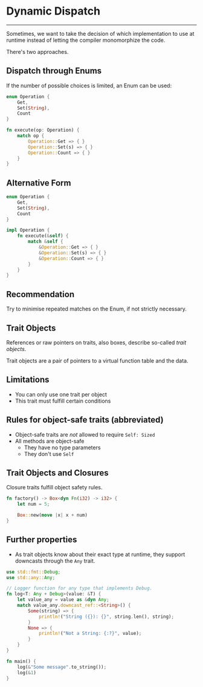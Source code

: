 # Dynamic Dispatch

---

Sometimes, we want to take the decision of which implementation to use at runtime instead of letting the compiler monomorphize the code.

There's two approaches.

## Dispatch through Enums

If the number of possible choices is limited, an Enum can be used:

```rust []
enum Operation {
    Get,
    Set(String),
    Count
}

fn execute(op: Operation) {
    match op {
        Operation::Get => { }
        Operation::Set(s) => { }
        Operation::Count => { }
    }
}
```

## Alternative Form

```rust []
enum Operation {
    Get,
    Set(String),
    Count
}

impl Operation {
    fn execute(&self) {
        match &self {
            &Operation::Get => { }
            &Operation::Set(s) => { }
            &Operation::Count => { }
        }
    }
}
```

## Recommendation

Try to minimise repeated matches on the Enum, if not strictly necessary.

## Trait Objects

References or raw pointers on traits, also boxes, describe so-called *trait objects*.

Trait objects are a pair of pointers to a virtual function table and the data.

## Limitations

- You can only use one trait per object
- This trait must fulfill certain conditions

## Rules for object-safe traits (abbreviated)

- Object-safe traits are *not* allowed to require `Self: Sized`
- All methods are object-safe
  - They have no type parameters
  - They don't use `Self`

## Trait Objects and Closures

Closure traits fulfill object safety rules.

```rust []
fn factory() -> Box<dyn Fn(i32) -> i32> {
    let num = 5;

    Box::new(move |x| x + num)
}
```

## Further properties

- As trait objects know about their exact type at runtime, they support downcasts through the `Any` trait.

```rust []
use std::fmt::Debug;
use std::any::Any;

// Logger function for any type that implements Debug.
fn log<T: Any + Debug>(value: &T) {
    let value_any = value as &dyn Any;
    match value_any.downcast_ref::<String>() {
        Some(string) => {
            println!("String ({}): {}", string.len(), string);
        }
        None => {
            println!("Not a String: {:?}", value);
        }
    }
}

fn main() {
    log(&"Some message".to_string());
    log(&1)
}
```
